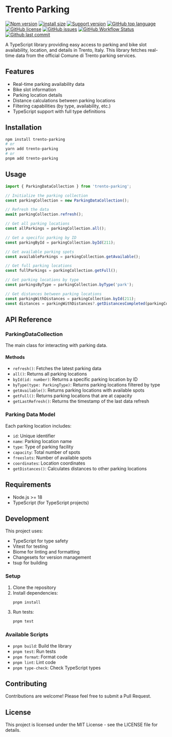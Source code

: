 # Trento Parking

[![Npm version](https://img.shields.io/npm/v/trento-parking)](https://www.npmjs.com/package/trento-parking) [![install size](https://packagephobia.com/badge?p=trento-parking)](https://www.npmjs.com/package/trento-parking)  [![Support version](https://img.shields.io/node/v-lts/trento-parking)](https://github.com/Pater999/trento-parking) [![GitHub top language](https://img.shields.io/github/languages/top/pater999/trento-parking?style=flat-square&logo=github)](https://github.com/Pater999/trento-parking)  [![GitHub license](https://img.shields.io/github/license/pater999/trento-parking)](https://github.com/Pater999/trento-parking/blob/master/LICENSE)  [![GitHub issues](https://img.shields.io/github/issues/pater999/trento-parking)](https://github.com/Pater999/trento-parking/issues)  [![GitHub Workflow Status](https://github.com/pater999/trento-parking/actions/workflows/changesets.yml/badge.svg)](https://github.com/Pater999/trento-parking) [![Github last commit](https://img.shields.io/github/last-commit/pater999/trento-parking)](https://github.com/Pater999/trento-parking/commits/master/)

A TypeScript library providing easy access to parking and bike slot availability, location, and details in Trento, Italy. This library fetches real-time data from the official Comune di Trento parking services.

## Features

- Real-time parking availability data
- Bike slot information
- Parking location details
- Distance calculations between parking locations
- Filtering capabilities (by type, availability, etc.)
- TypeScript support with full type definitions

## Installation

```bash
npm install trento-parking
# or
yarn add trento-parking
# or
pnpm add trento-parking
```

## Usage

```typescript
import { ParkingDataCollection } from 'trento-parking';

// Initialize the parking collection
const parkingCollection = new ParkingDataCollection();

// Refresh the data
await parkingCollection.refresh();

// Get all parking locations
const allParkings = parkingCollection.all();

// Get a specific parking by ID
const parkingById = parkingCollection.byId(211);

// Get available parking spots
const availableParkings = parkingCollection.getAvailable();

// Get full parking locations
const fullParkings = parkingCollection.getFull();

// Get parking locations by type
const parkingsByType = parkingCollection.byType('park');

// Get distances between parking locations
const parkingWithDistances = parkingCollection.byId(211);
const distances = parkingWithDistances?.getDistancesCompleted(parkingCollection.all());
```

## API Reference

### ParkingDataCollection

The main class for interacting with parking data.

#### Methods

- `refresh()`: Fetches the latest parking data
- `all()`: Returns all parking locations
- `byId(id: number)`: Returns a specific parking location by ID
- `byType(type: ParkingType)`: Returns parking locations filtered by type
- `getAvailable()`: Returns parking locations with available spots
- `getFull()`: Returns parking locations that are at capacity
- `getLastRefresh()`: Returns the timestamp of the last data refresh

### Parking Data Model

Each parking location includes:
- `id`: Unique identifier
- `name`: Parking location name
- `type`: Type of parking facility
- `capacity`: Total number of spots
- `freeslots`: Number of available spots
- `coordinates`: Location coordinates
- `getDistances()`: Calculates distances to other parking locations

## Requirements

- Node.js >= 18
- TypeScript (for TypeScript projects)

## Development

This project uses:
- TypeScript for type safety
- Vitest for testing
- Biome for linting and formatting
- Changesets for version management
- tsup for building

### Setup

1. Clone the repository
2. Install dependencies:
   ```bash
   pnpm install
   ```
3. Run tests:
   ```bash
   pnpm test
   ```

### Available Scripts

- `pnpm build`: Build the library
- `pnpm test`: Run tests
- `pnpm format`: Format code
- `pnpm lint`: Lint code
- `pnpm type-check`: Check TypeScript types

## Contributing

Contributions are welcome! Please feel free to submit a Pull Request.

## License

This project is licensed under the MIT License - see the LICENSE file for details.
